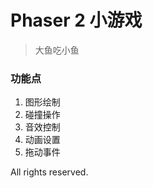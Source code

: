 # Phaser 2 小游戏


> 大鱼吃小鱼

### 功能点

1. 图形绘制
2. 碰撞操作
3. 音效控制
3. 动画设置
4. 拖动事件



All rights reserved.

